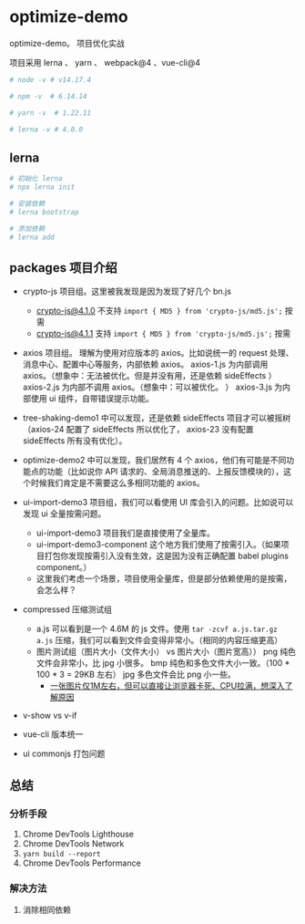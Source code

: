 # optimize-demo
optimize-demo。 项目优化实战

项目采用 lerna 、 yarn 、 webpack@4 、vue-cli@4

```bash
# node -v # v14.17.4

# npm -v  # 6.14.14

# yarn -v  # 1.22.11

# lerna -v # 4.0.0
```
## lerna

```bash
# 初始化 lerna
# npx lerna init

# 安装依赖
# lerna bootstrap

# 添加依赖
# lerna add
```


## packages 项目介绍
- crypto-js 项目组。这里被我发现是因为发现了好几个 bn.js
    - crypto-js@4.1.0 不支持 `import { MD5 } from 'crypto-js/md5.js';` 按需
    - crypto-js@4.1.1 支持 `import { MD5 } from 'crypto-js/md5.js';` 按需
- axios 项目组。 理解为使用对应版本的 axios。比如说统一的 request 处理、消息中心、配置中心等服务，内部依赖 axios。
    axios-1.js 为内部调用 axios。（想象中：无法被优化。但是并没有用，还是依赖 sideEffects ）
    axios-2.js 为内部不调用 axios。（想象中：可以被优化。 ）
    axios-3.js 为内部使用 ui 组件，自带错误提示功能。
- tree-shaking-demo1 中可以发现，还是依赖 sideEffects 项目才可以被摇树（axios-24 配置了 sideEffects 所以优化了， axios-23 没有配置 sideEffects 所有没有优化）。
- optimize-demo2 中可以发现，我们居然有 4 个 axios，他们有可能是不同功能点的功能（比如说你 API 请求的、全局消息推送的、上报反馈模块的），这个时候我们肯定是不需要这么多相同功能的 axios。
- ui-import-demo3 项目组，我们可以看使用 UI 库会引入的问题。比如说可以发现 ui 全量按需问题。    
    - ui-import-demo3 项目我们是直接使用了全量库。
    - ui-import-demo3-component 这个地方我们使用了按需引入。（如果项目打包你发现按需引入没有生效，这是因为没有正确配置 babel plugins component。）
    - 这里我们考虑一个场景，项目使用全量库，但是部分依赖使用的是按需，会怎么样？
- compressed 压缩测试组
    - a.js 可以看到是一个 4.6M 的 js 文件。使用 `tar -zcvf a.js.tar.gz a.js` 压缩，我们可以看到文件会变得非常小。（相同的内容压缩更高）
    - 图片测试组（图片大小（文件大小） vs 图片大小（图片宽高））
        png 纯色文件会非常小，比 jpg 小很多。
        bmp 纯色和多色文件大小一致。（100 * 100 * 3 = 29KB 左右）
        jpg 多色文件会比 png 小一些。
        - [一张图片仅1M左右，但可以直接让浏览器卡死、CPU拉满，想深入了解原因](https://segmentfault.com/q/1010000041337045?utm_source=sf-homepage)

- v-show vs v-if
- vue-cli 版本统一
- ui commonjs 打包问题

## 总结
### 分析手段
1. Chrome DevTools Lighthouse
2. Chrome DevTools Network
3. `yarn build --report`
4. Chrome DevTools Performance
### 解决方法
1. 消除相同依赖
